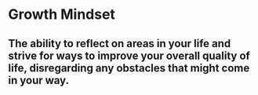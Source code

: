  # Growth Mindset

  ##  The ability to reflect on areas in your life and strive for ways to improve your overall quality of life, disregarding any obstacles that might come in your way. 